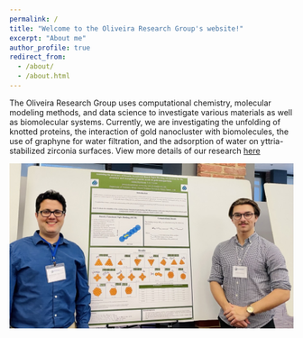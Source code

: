 ```yaml
---
permalink: /
title: "Welcome to the Oliveira Research Group's website!"
excerpt: "About me"
author_profile: true
redirect_from: 
  - /about/
  - /about.html
---
```

The Oliveira Research Group uses computational chemistry, molecular modeling methods, and data science to investigate various materials as well as biomolecular systems. Currently, we are investigating the unfolding of knotted proteins, the interaction of gold nanocluster with biomolecules, the use of graphyne for water filtration, and the adsorption of water on yttria-stabilized zirconia surfaces. View more details of our research [here](oliveiralfl.github.io/_pages/research.md)

![Group](/images/1BA782F3-CF86-424D-921C-E572E7EA43F7_1_105_c.jpeg)


 
